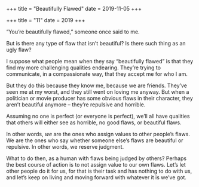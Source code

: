+++
title = "Beautifully Flawed"
date = 2019-11-05
+++

+++
title = "11"
date = 2019
+++

&#8220;You&#8217;re beautifully flawed,&#8221; someone once said to me.

But is there any type of flaw that isn&#8217;t beautiful? Is there such thing as an ugly flaw?

I suppose what people mean when they say &#8220;beautifully flawed&#8221; is that they find my more challenging qualities endearing. They&#8217;re trying to communicate, in a compassionate way, that they accept me for who I am. 

But they do this because they know me, because we are friends. They&#8217;ve seen me at my worst, and they still went on loving me anyway. But when a politician or movie producer has some obvious flaws in their character, they aren&#8217;t beautiful anymore &#8211; they&#8217;re repulsive and horrible. 

Assuming no one is perfect (or everyone is perfect), we&#8217;ll all have qualities that others will either see as horrible, no good flaws, or beautiful flaws. 

In other words, _we_ are the ones who assign values to other people&#8217;s flaws. We are the ones who say whether someone else&#8217;s flaws are beautiful or repulsive. In other words, we reserve judgment.

What to do then, as a human with flaws being judged by others? Perhaps the best course of action is to not assign value to our own flaws. Let&#8217;s let other people do it for us, for that is their task and has nothing to do with us, and let&#8217;s keep on living and moving forward with whatever it is we&#8217;ve got.